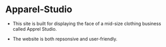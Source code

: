 # Apparel-Studio

- This site is built for displaying the face of a mid-size clothing business called Apprel Studio.

- The website is both repsonsive and user-friendly.
